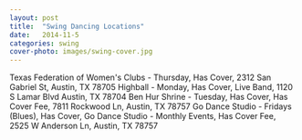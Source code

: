 ```yaml
---
layout: post
title:  "Swing Dancing Locations"
date:   2014-11-5
categories: swing
cover-photo: images/swing-cover.jpg
---
```


<!-- TODO: Create photo link with hovering text -->


<!-- TODO: CONTAINS THE LIST OF LOCATIONS HERE THAT CAN BE ACCESSED FROM HOMEPAGE -->

Texas Federation of Women's Clubs - Thursday, Has Cover, 2312 San Gabriel St, Austin, TX 78705
Highball - Monday, Has Cover, Live Band, 1120 S Lamar Blvd 
Austin, TX 78704
Ben Hur Shrine - Tuesday, Has Cover, Has Cover Fee, 7811 Rockwood Ln, Austin, TX 78757
Go Dance Studio - Fridays (Blues), Has Cover, Go Dance Studio - Monthly Events, Has Cover Fee, 2525 W Anderson Ln, Austin, TX 78757